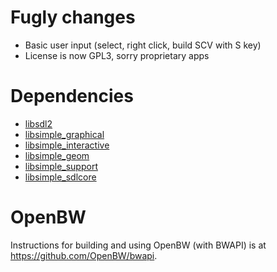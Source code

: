 # Fugly changes

- Basic user input (select, right click, build SCV with S key)
- License is now GPL3, sorry proprietary apps

# Dependencies

- [libsdl2](https://libsdl.org)
- [libsimple_graphical](https://notabug.org/namark/libsimple_graphical)
- [libsimple_interactive](https://notabug.org/namark/libsimple_interactive)
- [libsimple_geom](https://notabug.org/namark/libsimple_geom)
- [libsimple_support](https://notabug.org/namark/libsimple_support)
- [libsimple_sdlcore](https://notabug.org/namark/libsimple_sdlcore)

# OpenBW

Instructions for building and using OpenBW (with BWAPI) is at https://github.com/OpenBW/bwapi.

